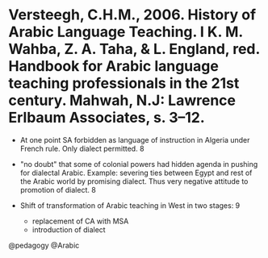 # Versteegh, C.H.M., 2006. History of Arabic Language Teaching. I K. M. Wahba, Z. A. Taha, & L. England, red. Handbook for Arabic language teaching professionals in the 21st century. Mahwah, N.J: Lawrence Erlbaum Associates, s. 3–12.

- At one point SA forbidden as language of instruction in Algeria under French rule. Only dialect permitted. 8

- "no doubt" that some of colonial powers had hidden agenda in pushing for dialectal Arabic. Example: severing ties between Egypt and rest of the Arabic world by promising dialect. Thus very negative attitude to promotion of dialect. 8

- Shift of transformation of Arabic teaching in West in two stages: 9
    - replacement of CA with MSA
    - introduction of dialect

@pedagogy
@Arabic
